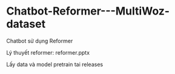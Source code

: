 # Chatbot-Reformer---MultiWoz-dataset
Chatbot sử dụng Reformer

Lý thuyết reformer: reformer.pptx 

Lấy data và model pretrain tai releases
